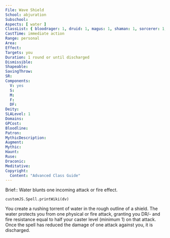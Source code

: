 ```yaml
---
File: Wave Shield
School: abjuration
Subschool: 
Aspects: [ water ]
ClassList: { bloodrager: 1, druid: 1, magus: 1, shaman: 1, sorcerer: 1, wizard: 1, witch: 1 }
CastTime: immediate action
Range: personal
Area: 
Effect: 
Targets: you
Duration: 1 round or until discharged
Dismissible: 
Shapeable: 
SavingThrow: 
SR: 
Components:
  V: yes
  S: 
  M: 
  F: 
  DF: 
Deity: 
SLALevel: 1
Domains: 
GPCost: 
Bloodline: 
Patron: 
MythicDescription: 
Augment: 
Mythic: 
Haunt: 
Ruse: 
Draconic: 
Meditative: 
Copyright:
  Content: "Advanced Class Guide"
---
```

Brief:: Water blunts one incoming attack or fire effect.

```dataviewjs
customJS.Spell.printWiki(dv)
```

You create a rushing torrent of water in the rough outline of a shield. The water protects you from one physical or fire attack, granting you DR/- and fire resistance equal to half your caster level (minimum 1) on that attack. Once the spell has reduced the damage of one attack against you, it is discharged.
